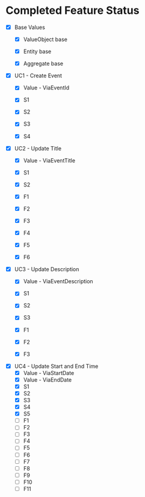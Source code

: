 # Completed Feature Status

* [X] Base Values
    * [X] ValueObject base
    * [X] Entity base
    * [X] Aggregate base


* [X] UC1 - Create Event
    * [X] Value - ViaEventId
    * [X] S1
    * [X] S2
    * [X] S3
    * [X] S4


* [X] UC2 - Update Title
    * [X] Value - ViaEventTitle
    * [X] S1
    * [X] S2
    * [X] F1
    * [X] F2
    * [X] F3
    * [X] F4
    * [X] F5
    * [X] F6


* [X] UC3 - Update Description
    * [X] Value - ViaEventDescription
    * [X] S1
    * [X] S2
    * [X] S3
    * [X] F1
    * [X] F2
    * [X] F3


* [X] UC4 - Update Start and End Time
    * [X] Value - ViaStartDate
    * [X] Value - ViaEndDate
    * [X] S1
    * [X] S2
    * [X] S3
    * [X] S4
    * [X] S5
    * [ ] F1
    * [ ] F2
    * [ ] F3
    * [ ] F4
    * [ ] F5
    * [ ] F6
    * [ ] F7
    * [ ] F8
    * [ ] F9
    * [ ] F10
    * [ ] F11